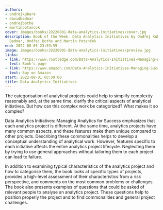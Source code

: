 ```yaml
---
authors:
- ondrejkubera
- davidbednar
- ondrejbothe
- martinpotancok
cover: images/books/20220801-data-analytics-initiatives/cover.jpg
description: Book of the Week. Data Analytics Initiatives by Ondřej Kubera, David
  Bednar, Ondřej Bothe and Martin Potančok
end: 2022-08-05 23:59:59
image: images/books/20220801-data-analytics-initiatives/preview.jpg
links:
- link: https://www.routledge.com/Data-Analytics-Initiatives-Managing-Analytics-for-Success/Bothe-Kubera-Bednar-Potancok-Novotny/p/book/9781032208510#
  text: Book's page
- link: https://www.amazon.com/Data-Analytics-Initiatives-Managing-Success-ebook/dp/B09YWQW9HN
  text: Buy on Amazon
start: 2022-08-01 00:00:00
title: Data Analytics Initiatives
---
```


The categorisation of analytical projects could help to simplify complexity reasonably and, at the same time, clarify the critical aspects of analytical initiatives. But how can this complex work be categorized? What makes it so complex?

Data Analytics Initiatives: Managing Analytics for Success emphasizes that each analytics project is different. At the same time, analytics projects have many common aspects, and these features make them unique compared to other projects. Describing these commonalities helps to develop a conceptual understanding of analytical work. However, features specific to each initiative affects the entire analytics project lifecycle. Neglecting them by trying to use general approaches without tailoring them to each project can lead to failure.

In addition to examining typical characteristics of the analytics project and how to categorise them, the book looks at specific types of projects, provides a high-level assessment of their characteristics from a risk perspective, and comments on the most common problems or challenges. The book also presents examples of questions that could be asked of relevant people to analyse an analytics project. These questions help to position properly the project and to find commonalities and general project challenges.